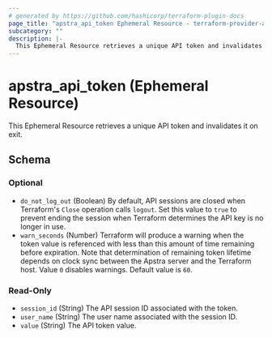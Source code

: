 ```yaml
---
# generated by https://github.com/hashicorp/terraform-plugin-docs
page_title: "apstra_api_token Ephemeral Resource - terraform-provider-apstra"
subcategory: ""
description: |-
  This Ephemeral Resource retrieves a unique API token and invalidates it on exit.
---
```


# apstra_api_token (Ephemeral Resource)

This Ephemeral Resource retrieves a unique API token and invalidates it on exit.



<!-- schema generated by tfplugindocs -->
## Schema

### Optional

- `do_not_log_out` (Boolean) By default, API sessions are closed when Terraform's `Close` operation calls `logout`. Set this value to `true` to prevent ending the session when Terraform determines the API key is no longer in use.
- `warn_seconds` (Number) Terraform will produce a warning when the token value is referenced with less than this amount of time remaining before expiration. Note that determination of remaining token lifetime depends on clock sync between the Apstra server and the Terraform host. Value `0` disables warnings. Default value is `60`.

### Read-Only

- `session_id` (String) The API session ID associated with the token.
- `user_name` (String) The user name associated with the session ID.
- `value` (String) The API token value.
